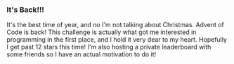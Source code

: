 ### It's Back!!!

It's the best time of year, and no I'm not talking about Christmas. Advent of Code is back! This challenge is actually what got me  interested in programming in the first place, and I hold it very dear to my heart. Hopefully I get past 12 stars this time! I'm also hosting a private leaderboard with some friends so I have an actual motivation to do it!
